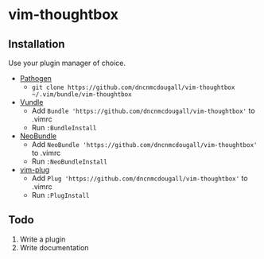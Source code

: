 # vim-thoughtbox

## Installation

Use your plugin manager of choice.

- [Pathogen](https://github.com/tpope/vim-pathogen)
  - `git clone https://github.com/dncnmcdougall/vim-thoughtbox ~/.vim/bundle/vim-thoughtbox`
- [Vundle](https://github.com/gmarik/vundle)
  - Add `Bundle 'https://github.com/dncnmcdougall/vim-thoughtbox'` to .vimrc
  - Run `:BundleInstall`
- [NeoBundle](https://github.com/Shougo/neobundle.vim)
  - Add `NeoBundle 'https://github.com/dncnmcdougall/vim-thoughtbox'` to .vimrc
  - Run `:NeoBundleInstall`
- [vim-plug](https://github.com/junegunn/vim-plug)
  - Add `Plug 'https://github.com/dncnmcdougall/vim-thoughtbox'` to .vimrc
  - Run `:PlugInstall`

## Todo

1. Write a plugin
2. Write documentation
